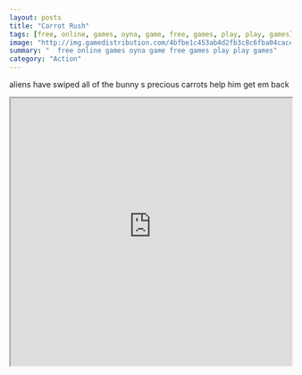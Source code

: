 ```yaml
---
layout: posts
title: "Carrot Rush"
tags: [free, online, games, oyna, game, free, games, play, play, games]
image: "http://img.gamedistribution.com/4bfbe1c453ab4d2fb3c8c6fba04cacef.jpg"
summary: "  free online games oyna game free games play play games"
category: "Action"
---
```


aliens have swiped all of the bunny s precious carrots help him get em back

<iframe width="100%" height="480px;" src="http://flash.gamedistribution.com?game=4bfbe1c453ab4d2fb3c8c6fba04cacef"></iframe>